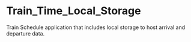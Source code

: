 # Train_Time_Local_Storage
Train Schedule application that includes local storage to host arrival and departure data.
